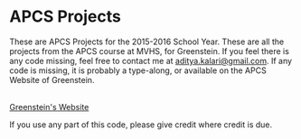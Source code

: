 # APCS Projects

These are APCS Projects for the 2015-2016 School Year. These are all the projects from the APCS 
course at MVHS, for Greenstein. If you feel there is any code missing, feel free to
contact me at aditya.kalari@gmail.com. If any code is missing, it is probably a type-along, or
available on the APCS Website of Greenstein.

<br>
<a href = "greenstein.com/mvhs">Greenstein's Website</a>

If you use any part of this code, please give credit where credit is due.
